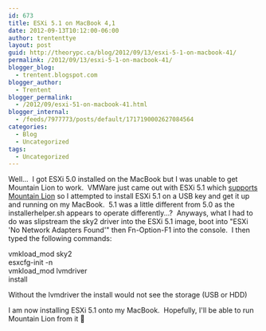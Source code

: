 ```yaml
---
id: 673
title: ESXi 5.1 on MacBook 4,1
date: 2012-09-13T10:12:00-06:00
author: trententtye
layout: post
guid: http://theorypc.ca/blog/2012/09/13/esxi-5-1-on-macbook-41/
permalink: /2012/09/13/esxi-5-1-on-macbook-41/
blogger_blog:
  - trentent.blogspot.com
blogger_author:
  - Trentent
blogger_permalink:
  - /2012/09/esxi-51-on-macbook-41.html
blogger_internal:
  - /feeds/7977773/posts/default/1717190002627084564
categories:
  - Blog
  - Uncategorized
tags:
  - Uncategorized
---
```

Well... &nbsp;I got ESXi 5.0 installed on the MacBook but I was unable to get Mountain Lion to work. &nbsp;VMWare just came out with ESXi 5.1 which [supports Mountain Lion](https://blogs.vmware.com/guestosguide/2012/09/mac-os-x-10-8-mountain-lion.html) so I attempted to install ESXi 5.1 on a USB key and get it up and running on my MacBook. &nbsp;5.1 was a little different from 5.0 as the installerhelper.sh appears to operate differently...? &nbsp;Anyways, what I had to do was slipstream the sky2 driver into the ESXi 5.1 image, boot into "ESXi 'No Network Adapters Found'" then Fn-Option-F1 into the console. &nbsp;I then typed the following commands:

vmkload_mod sky2  
esxcfg-init -n  
vmkload_mod lvmdriver  
install

Without the lvmdriver the install would not see the storage (USB or HDD)

I am now installing ESXi 5.1 onto my MacBook. &nbsp;Hopefully, I'll be able to run Mountain Lion from it 🙂



<!-- AddThis Advanced Settings generic via filter on the_content -->

<!-- AddThis Share Buttons generic via filter on the_content -->